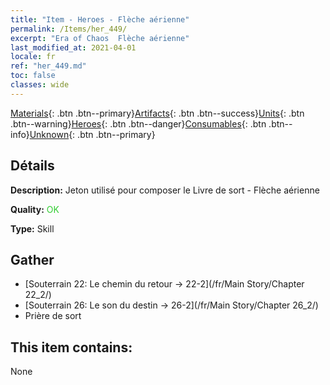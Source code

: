 ```yaml
---
title: "Item - Heroes - Flèche aérienne"
permalink: /Items/her_449/
excerpt: "Era of Chaos  Flèche aérienne"
last_modified_at: 2021-04-01
locale: fr
ref: "her_449.md"
toc: false
classes: wide
---
```

 [Materials](/fr/Items/){: .btn .btn--primary}[Artifacts](/fr/Items/Artifacts/){: .btn .btn--success}[Units](/fr/Items/Units/){: .btn .btn--warning}[Heroes](/fr/Items/Heroes/){: .btn .btn--danger}[Consumables](/fr/Items/Consumables/){: .btn .btn--info}[Unknown](/fr/Items/Unknown/){: .btn .btn--primary}

## Détails
 **Description:** Jeton utilisé pour composer le Livre de sort - Flèche aérienne

 **Quality:** <span style="color: #32CD32">OK</span>

 **Type:** Skill

## Gather

*    [Souterrain 22: Le chemin du retour -> 22-2](/fr/Main Story/Chapter 22_2/) 
*    [Souterrain 26: Le son du destin -> 26-2](/fr/Main Story/Chapter 26_2/) 
*    Prière de sort 

## This item contains:

  None

